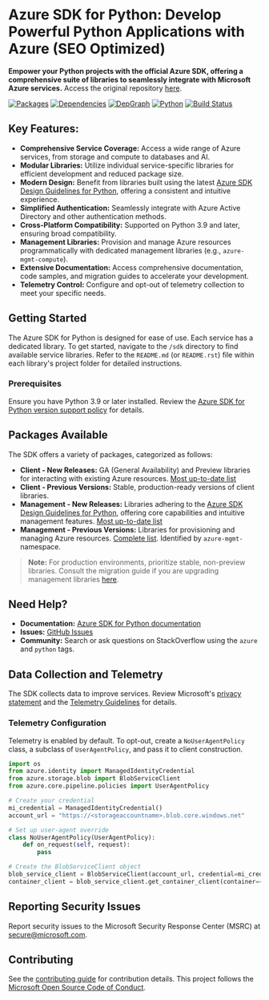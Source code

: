# Azure SDK for Python: Develop Powerful Python Applications with Azure (SEO Optimized)

**Empower your Python projects with the official Azure SDK, offering a comprehensive suite of libraries to seamlessly integrate with Microsoft Azure services.** Access the original repository [here](https://github.com/Azure/azure-sdk-for-python).

[![Packages](https://img.shields.io/badge/packages-latest-blue.svg)](https://azure.github.io/azure-sdk/releases/latest/python.html)
[![Dependencies](https://img.shields.io/badge/dependency-report-blue.svg)](https://azuresdkartifacts.blob.core.windows.net/azure-sdk-for-python/dependencies/dependencies.html)
[![DepGraph](https://img.shields.io/badge/dependency-graph-blue.svg)](https://azuresdkartifacts.blob.core.windows.net/azure-sdk-for-python/dependencies/dependencyGraph/index.html)
[![Python](https://img.shields.io/pypi/pyversions/azure-core.svg?maxAge=2592000)](https://pypi.python.org/pypi/azure/)
[![Build Status](https://dev.azure.com/azure-sdk/public/_apis/build/status/python/python%20-%20core%20-%20ci?branchName=main)](https://dev.azure.com/azure-sdk/public/_build/latest?definitionId=458&branchName=main)

## Key Features:

*   **Comprehensive Service Coverage:** Access a wide range of Azure services, from storage and compute to databases and AI.
*   **Modular Libraries:**  Utilize individual service-specific libraries for efficient development and reduced package size.
*   **Modern Design:** Benefit from libraries built using the latest [Azure SDK Design Guidelines for Python](https://azure.github.io/azure-sdk/python/guidelines/), offering a consistent and intuitive experience.
*   **Simplified Authentication:** Seamlessly integrate with Azure Active Directory and other authentication methods.
*   **Cross-Platform Compatibility:**  Supported on Python 3.9 and later, ensuring broad compatibility.
*   **Management Libraries:** Provision and manage Azure resources programmatically with dedicated management libraries (e.g., `azure-mgmt-compute`).
*   **Extensive Documentation:**  Access comprehensive documentation, code samples, and migration guides to accelerate your development.
*   **Telemetry Control:**  Configure and opt-out of telemetry collection to meet your specific needs.

## Getting Started

The Azure SDK for Python is designed for ease of use.  Each service has a dedicated library.  To get started, navigate to the `/sdk` directory to find available service libraries. Refer to the `README.md` (or `README.rst`) file within each library's project folder for detailed instructions.

### Prerequisites

Ensure you have Python 3.9 or later installed. Review the [Azure SDK for Python version support policy](https://github.com/Azure/azure-sdk-for-python/wiki/Azure-SDKs-Python-version-support-policy) for details.

## Packages Available

The SDK offers a variety of packages, categorized as follows:

*   **Client - New Releases:** GA (General Availability) and Preview libraries for interacting with existing Azure resources. [Most up-to-date list](https://azure.github.io/azure-sdk/releases/latest/index.html#python)
*   **Client - Previous Versions:** Stable, production-ready versions of client libraries.
*   **Management - New Releases:**  Libraries adhering to the [Azure SDK Design Guidelines for Python](https://azure.github.io/azure-sdk/python/guidelines/), offering core capabilities and intuitive management features. [Most up-to-date list](https://azure.github.io/azure-sdk/releases/latest/mgmt/python.html)
*   **Management - Previous Versions:** Libraries for provisioning and managing Azure resources. [Complete list](https://azure.github.io/azure-sdk/releases/latest/all/python.html). Identified by `azure-mgmt-` namespace.

> **Note:**  For production environments, prioritize stable, non-preview libraries.  Consult the migration guide if you are upgrading management libraries [here](https://github.com/Azure/azure-sdk-for-python/blob/main/doc/sphinx/mgmt_quickstart.rst#migration-guide).

## Need Help?

*   **Documentation:** [Azure SDK for Python documentation](https://aka.ms/python-docs)
*   **Issues:** [GitHub Issues](https://github.com/Azure/azure-sdk-for-python/issues)
*   **Community:**  Search or ask questions on StackOverflow using the `azure` and `python` tags.

## Data Collection and Telemetry

The SDK collects data to improve services.  Review Microsoft's [privacy statement](https://go.microsoft.com/fwlink/?LinkID=824704) and the [Telemetry Guidelines](https://azure.github.io/azure-sdk/general_azurecore.html#telemetry-policy) for details.

### Telemetry Configuration

Telemetry is enabled by default.  To opt-out, create a `NoUserAgentPolicy` class, a subclass of `UserAgentPolicy`, and pass it to client construction.

```python
import os
from azure.identity import ManagedIdentityCredential
from azure.storage.blob import BlobServiceClient
from azure.core.pipeline.policies import UserAgentPolicy

# Create your credential
mi_credential = ManagedIdentityCredential()
account_url = "https://<storageaccountname>.blob.core.windows.net"

# Set up user-agent override
class NoUserAgentPolicy(UserAgentPolicy):
    def on_request(self, request):
        pass

# Create the BlobServiceClient object
blob_service_client = BlobServiceClient(account_url, credential=mi_credential, user_agent_policy=NoUserAgentPolicy())
container_client = blob_service_client.get_container_client(container=<container_name>) 
```

## Reporting Security Issues

Report security issues to the Microsoft Security Response Center (MSRC) at <secure@microsoft.com>.

## Contributing

See the [contributing guide](https://github.com/Azure/azure-sdk-for-python/blob/main/CONTRIBUTING.md) for contribution details.
This project follows the [Microsoft Open Source Code of Conduct](https://opensource.microsoft.com/codeofconduct/).